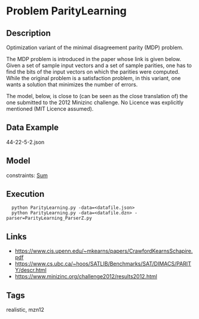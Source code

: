 # Problem ParityLearning
## Description
Optimization variant of the minimal disagreement parity (MDP) problem.

The MDP problem is introduced in the paper whose link is given below.
Given a set of sample input vectors and a set of sample parities, one has to
find the bits of the input vectors on which the parities were computed.
While the original problem is a satisfaction problem, in this variant,
one wants a solution that minimizes the number of errors.

The model, below, is close to (can be seen as the close translation of) the one submitted to the 2012 Minizinc challenge.
No Licence was explicitly mentioned (MIT Licence assumed).

## Data Example
  44-22-5-2.json

## Model
  constraints: [Sum](http://pycsp.org/documentation/constraints/Sum)

## Execution
```
  python ParityLearning.py -data=<datafile.json>
  python ParityLearning.py -data=<datafile.dzn> -parser=ParityLearning_ParserZ.py
```

## Links
  - https://www.cis.upenn.edu/~mkearns/papers/CrawfordKearnsSchapire.pdf
  - https://www.cs.ubc.ca/~hoos/SATLIB/Benchmarks/SAT/DIMACS/PARITY/descr.html
  - https://www.minizinc.org/challenge2012/results2012.html

## Tags
  realistic, mzn12
